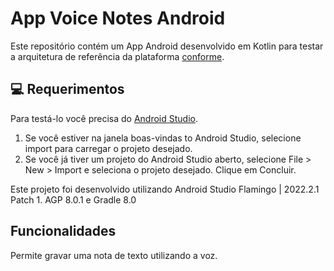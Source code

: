 # App Voice Notes Android


Este repositório contém um App Android desenvolvido em Kotlin para testar a arquitetura de referência da plataforma [conforme](https://developer.android.com/topic/architecture). 




💻 Requerimentos
------------
Para testá-lo você precisa do [Android Studio](https://developer.android.com/studio).

1. Se você estiver na janela boas-vindas to Android Studio, selecione import para carregar o projeto desejado. 
2. Se você já tiver um projeto do Android Studio aberto, selecione File > New > Import e seleciona o projeto desejado.
Clique em Concluir.

Este projeto foi desenvolvido utilizando Android Studio Flamingo | 2022.2.1 Patch 1. AGP 8.0.1 e Gradle 8.0



## Funcionalidades

Permite gravar uma nota de texto utilizando a voz.


